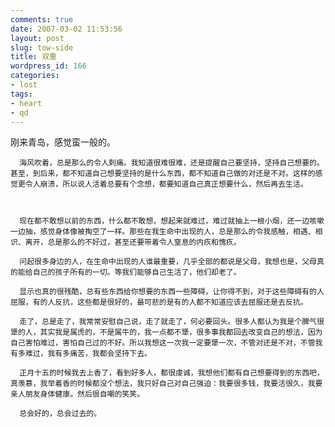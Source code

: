 ```yaml
---
comments: true
date: 2007-03-02 11:53:56
layout: post
slug: tow-side
title: 双重
wordpress_id: 166
categories:
- lost
tags:
- heart
- qd
---
```


刚来青岛，感觉蛮一般的。

      海风吹着，总是那么的令人刺痛。我知道很难很难，还是提醒自己要坚持，坚持自己想要的。甚至，到后来，都不知道自己想要坚持的是什么东西，都不知道自己做的对还是不对。这样的感觉更令人崩溃，所以说人活着总要有个念想，都要知道自己真正想要什么，然后再去生活。



      现在都不敢想以前的东西，什么都不敢想，想起来就难过，难过就抽上一根小烟，还一边咳嗽一边抽，感觉身体像被掏空了一样。那些在我生命中出现的人，总是那么的令我感触，相遇、相识、离开，总是那么的不好过，甚至还要带着令人窒息的内疚和愧疚。

      问起很多身边的人，在生命中出现的人谁最重要，几乎全部的都说是父母，我想也是，父母真的能给自己的孩子所有的一切。等我们能够自己生活了，他们却老了。

      显示也真的很残酷，总有些东西给你想要的东西一些障碍，让你得不到，对于这些障碍有的人屈服，有的人反抗，这些都是很好的，最可悲的是有的人都不知道应该去屈服还是去反抗。

      走了，总是走了，我常常安慰自己说，走了就走了，何必要回头。很多人都认为我是个脾气很犟的人，其实我是属虎的，不是属牛的，我一点都不犟，很多事我都回去改变自己的想法，因为自己害怕难过，害怕自己过的不好。所以我想这一次我一定要犟一次，不管对还是不对，不管我有多难过，我有多痛苦，我都会坚持下去。

      正月十五的时候我去上香了，看到好多人，都很虔诚，我想他们都有自己想要得到的东西吧，真羡慕，我举着香的时候都没个想法，我只好自己对自己强迫：我要很多钱，我要活很久，我要亲人朋友身体健康。然后很自嘲的笑笑。

      总会好的，总会过去的。
